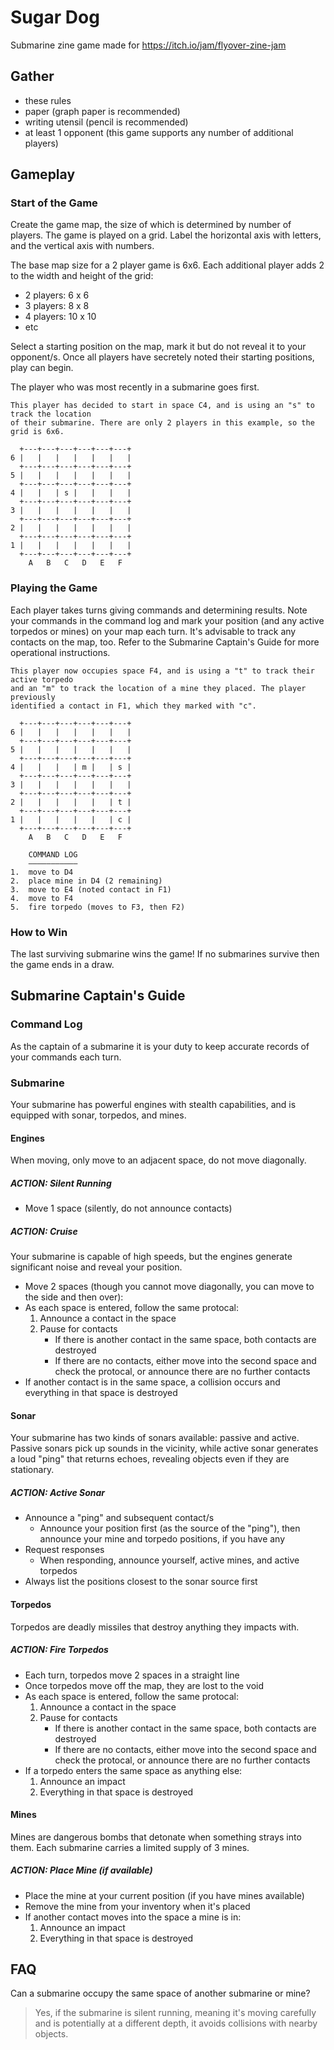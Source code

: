 # Sugar Dog

Submarine zine game made for https://itch.io/jam/flyover-zine-jam

## Gather

- these rules
- paper (graph paper is recommended)
- writing utensil (pencil is recommended)
- at least 1 opponent (this game supports any number of additional players)

## Gameplay

### Start of the Game

Create the game map, the size of which is determined by number of players. The game is played on a grid. Label the horizontal axis with letters, and the vertical axis with numbers.

The base map size for a 2 player game is 6x6. Each additional player adds 2 to the width and height of the grid:
- 2 players: 6 x 6
- 3 players: 8 x 8
- 4 players: 10 x 10
- etc

Select a starting position on the map, mark it but do not reveal it to your opponent/s. Once all players have secretely noted their starting positions, play can begin.

The player who was most recently in a submarine goes first.

```
This player has decided to start in space C4, and is using an "s" to track the location
of their submarine. There are only 2 players in this example, so the grid is 6x6.

  +---+---+---+---+---+---+
6 |   |   |   |   |   |   |
  +---+---+---+---+---+---+
5 |   |   |   |   |   |   |
  +---+---+---+---+---+---+
4 |   |   | s |   |   |   |
  +---+---+---+---+---+---+
3 |   |   |   |   |   |   |
  +---+---+---+---+---+---+
2 |   |   |   |   |   |   |
  +---+---+---+---+---+---+
1 |   |   |   |   |   |   |
  +---+---+---+---+---+---+
    A   B   C   D   E   F
```

### Playing the Game

Each player takes turns giving commands and determining results. Note your commands in the command log and mark your position (and any active torpedos or mines) on your map each turn. It's advisable to track any contacts on the map, too. Refer to the Submarine Captain's Guide for more operational instructions.

```
This player now occupies space F4, and is using a "t" to track their active torpedo
and an "m" to track the location of a mine they placed. The player previously
identified a contact in F1, which they marked with "c".

  +---+---+---+---+---+---+
6 |   |   |   |   |   |   |
  +---+---+---+---+---+---+
5 |   |   |   |   |   |   |
  +---+---+---+---+---+---+
4 |   |   |   | m |   | s |
  +---+---+---+---+---+---+
3 |   |   |   |   |   |   |
  +---+---+---+---+---+---+
2 |   |   |   |   |   | t |
  +---+---+---+---+---+---+
1 |   |   |   |   |   | c |
  +---+---+---+---+---+---+
    A   B   C   D   E   F

    COMMAND LOG
    –––––––––––
1.  move to D4
2.  place mine in D4 (2 remaining)
3.  move to E4 (noted contact in F1)
4.  move to F4
5.  fire torpedo (moves to F3, then F2)
```

### How to Win

The last surviving submarine wins the game! If no submarines survive then the game ends in a draw.

## Submarine Captain's Guide

### Command Log

As the captain of a submarine it is your duty to keep accurate records of your commands each turn.

### Submarine

Your submarine has powerful engines with stealth capabilities, and is equipped with sonar, torpedos, and mines.

#### Engines

When moving, only move to an adjacent space, do not move diagonally.

##### ACTION: Silent Running

- Move 1 space (silently, do not announce contacts)

##### ACTION: Cruise

Your submarine is capable of high speeds, but the engines generate significant noise and reveal your position.

- Move 2 spaces (though you cannot move diagonally, you can move to the side and then over):
- As each space is entered, follow the same protocal:
  1. Announce a contact in the space
  2. Pause for contacts
      - If there is another contact in the same space, both contacts are destroyed
      - If there are no contacts, either move into the second space and check the protocal, or announce there are no further contacts
- If another contact is in the same space, a collision occurs and everything in that space is destroyed

#### Sonar

Your submarine has two kinds of sonars available: passive and active. Passive sonars pick up sounds in the vicinity, while active sonar generates a loud "ping" that returns echoes, revealing objects even if they are stationary.

##### ACTION: Active Sonar

- Announce a "ping" and subsequent contact/s
  - Announce your position first (as the source of the "ping"), then announce your mine and torpedo positions, if you have any
- Request responses
  - When responding, announce yourself, active mines, and active torpedos
- Always list the positions closest to the sonar source first

#### Torpedos

Torpedos are deadly missiles that destroy anything they impacts with.

##### ACTION: Fire Torpedos

- Each turn, torpedos move 2 spaces in a straight line
- Once torpedos move off the map, they are lost to the void
- As each space is entered, follow the same protocal:
  1. Announce a contact in the space
  2. Pause for contacts
      - If there is another contact in the same space, both contacts are destroyed
      - If there are no contacts, either move into the second space and check the protocal, or announce there are no further contacts
- If a torpedo enters the same space as anything else:
  1. Announce an impact
  2. Everything in that space is destroyed

#### Mines

Mines are dangerous bombs that detonate when something strays into them. Each submarine carries a limited supply of 3 mines.

##### ACTION: Place Mine (if available)

- Place the mine at your current position (if you have mines available)
- Remove the mine from your inventory when it's placed
- If another contact moves into the space a mine is in:
  1. Announce an impact
  2. Everything in that space is destroyed

## FAQ

Can a submarine occupy the same space of another submarine or mine?
> Yes, if the submarine is silent running, meaning it's moving carefully and is potentially at a different depth, it avoids collisions with nearby objects.
